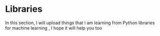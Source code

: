 # Libraries
In this section, I will upload things that I am learning from Python libraries for machine learning , I hope it will help you too
